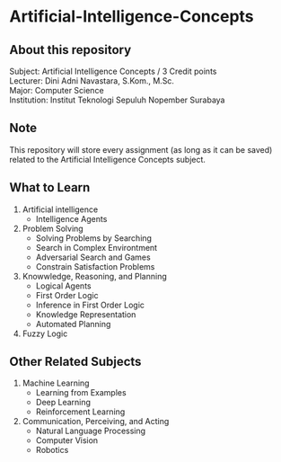 # Artificial-Intelligence-Concepts

## About this repository
Subject: Artificial Intelligence Concepts / 3 Credit points  
Lecturer: Dini Adni Navastara, S.Kom., M.Sc.  
Major: Computer Science  
Institution: Institut Teknologi Sepuluh Nopember Surabaya

## Note
This repository will store every assignment (as long as it can be saved) related to the Artificial Intelligence Concepts subject.

## What to Learn
1. Artificial intelligence
   - Intelligence Agents 
2. Problem Solving
   - Solving Problems by Searching
   - Search in Complex Environtment
   - Adversarial Search and Games
   - Constrain Satisfaction Problems
3. Knowwledge, Reasoning, and Planning
   - Logical Agents
   - First Order Logic
   - Inference in First Order Logic
   - Knowledge Representation
   - Automated Planning
4. Fuzzy Logic

## Other Related Subjects
1. Machine Learning
   - Learning from Examples
   - Deep Learning
   - Reinforcement Learning
2. Communication, Perceiving, and Acting
   - Natural Language Processing
   - Computer Vision
   - Robotics
